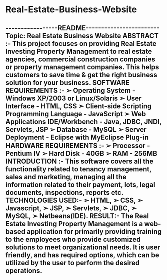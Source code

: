 # Real-Estate-Business-Website
-----------------README------------------------
Topic: Real Estate Business Website
ABSTRACT :-
This project focuses on providing Real Estate Investing Property Management to real estate
agencies, commercial construction companies or property management companies. This helps
customers to save time & get the right business solution for your business.
SOFTWARE REQUIREMENTS :-
➢ Operating System - Windows XP/2003 or Linux/Solaris
➢ User Interface - HTML, CSS
➢ Client-side Scripting Programming Language - JavaScript
➢ Web Applications IDE/Workbench - Java, JDBC, JNDI, Servlets, JSP
➢ Database - MySQL
➢ Server Deployment - Eclipse with MyEclipse Plug-in
HARDWARE REQUIREMENTS :-
➢ Processor - Pentium IV
➢ Hard Disk - 40GB
➢ RAM - 256MB
INTRODUCTION :-
This software covers all the functionality related to tenancy management, sales and marketing,
managing all the information related to their payment, lots, legal documents, inspections,
reports etc.
TECHNOLOGIES USED:-
➢ HTML,
➢ CSS,
➢ Javascript,
➢ JSP,
➢ Servlets,
➢ JDBC,
➢ MySQL,
➢ Netbeans(IDE).
RESULT:-
The Real Estate Investing Property Management is a web-based application for primarily
providing training to the employees who provide customized solutions to meet organizational
needs. It is user friendly, and has required options, which can be utilized by the user to perform
the desired operations.
------------------------------------------------------------------------------------------------------------------------------
